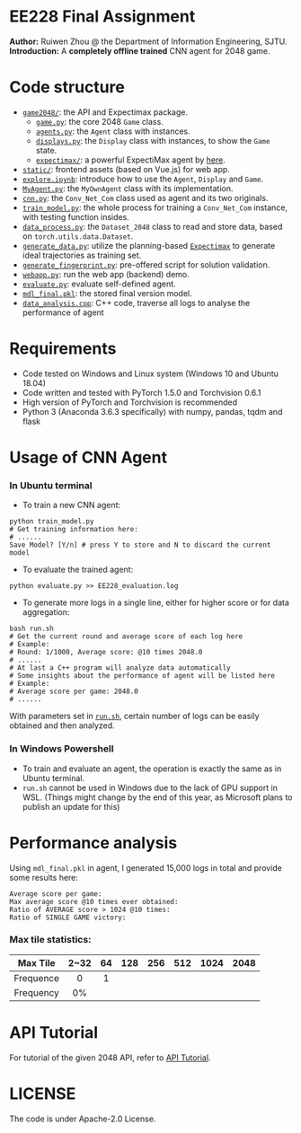 # EE228 Final Assignment
**Author:** Ruiwen Zhou @ the Department of Information Engineering, SJTU.
**Introduction:** A **completely offline trained** CNN agent for 2048 game.

# Code structure
* [`game2048/`](game2048/): the API and Expectimax package.
    * [`game.py`](game2048/game.py): the core 2048 `Game` class.
    * [`agents.py`](game2048/agents.py): the `Agent` class with instances.
    * [`displays.py`](game2048/displays.py): the `Display` class with instances, to show the `Game` state.
    * [`expectimax/`](game2048/expectimax): a powerful ExpectiMax agent by [here](https://github.com/nneonneo/2048-ai).
* [`static/`](static/): frontend assets (based on Vue.js) for web app.
* [`explore.ipynb`](explore.ipynb): introduce how to use the `Agent`, `Display` and `Game`.
* [`MyAgent.py`](MyAgent.py): the `MyOwnAgent` class with its implementation.
* [`cnn.py`](cnn.py): the `Conv_Net_Com` class used as agent and its two originals.
* [`train_model.py`](train_model.py): the whole process for training a `Conv_Net_Com` instance, with testing function insides.
* [`data_process.py`](data_process.py): the `Dataset_2048` class to read and store data, based on `torch.utils.data.Dataset`.
* [`generate_data.py`](generate_data.py): utilize the planning-based [`Expectimax`](game2048/expectimax) to generate ideal trajectories as training set.
* [`generate_fingerprint.py`](generate_fingerprint.py): pre-offered script for solution validation.
* [`webapp.py`](webapp.py): run the web app (backend) demo.
* [`evaluate.py`](evaluate.py): evaluate self-defined agent.
* [`mdl_final.pkl`](mdl_final.pkl): the stored final version model.
* [`data_analysis.cpp`](data_analysis.cpp): C++ code, traverse all logs to analyse the performance of agent

# Requirements
* Code tested on Windows and Linux system (Windows 10 and Ubuntu 18.04)
* Code written and tested with PyTorch 1.5.0 and Torchvision 0.6.1
* High version of PyTorch and Torchvision is recommended
* Python 3 (Anaconda 3.6.3 specifically) with numpy, pandas, tqdm and flask

# Usage of CNN Agent
### In Ubuntu terminal
* To train a new CNN agent:
```shell
python train_model.py
# Get training information here:
# ......
Save Model? [Y/n] # press Y to store and N to discard the current model
```
* To evaluate the trained agent:
```shell
python evaluate.py >> EE228_evaluation.log
```
* To generate more logs in a single line, either for higher score or for data aggregation:
```shell
bash run.sh
# Get the current round and average score of each log here
# Example:
# Round: 1/1000, Average score: @10 times 2048.0
# ......
# At last a C++ program will analyze data automatically
# Some insights about the performance of agent will be listed here
# Example:
# Average score per game: 2048.0
# ......
```
With parameters set in [`run.sh`](run.sh), certain number of logs can be easily obtained and then analyzed.

### In Windows Powershell
* To train and evaluate an agent, the operation is exactly the same as in Ubuntu terminal.
* `run.sh` cannot be used in Windows due to the lack of GPU support in WSL.
(Things might change by the end of this year, as Microsoft plans to publish an update for this)

# Performance analysis
Using `mdl_final.pkl` in agent, I generated 15,000 logs in total and provide some results here:
```text
Average score per game:
Max average score @10 times ever obtained:
Ratio of AVERAGE score > 1024 @10 times:
Ratio of SINGLE GAME victory:
```
### Max tile statistics:
Max Tile | 2~32 | 64 | 128 | 256 | 512 | 1024 | 2048
:-:|:-:|:-:|:-:|:-:|:-:|:-:|:-:
Frequence | 0 | 1 |
Frequency | 0% |

# API Tutorial
For tutorial of the given 2048 API, refer to [API Tutorial](https://github.com/duducheng/2048-api/blob/master/README.md).

# LICENSE
The code is under Apache-2.0 License.
